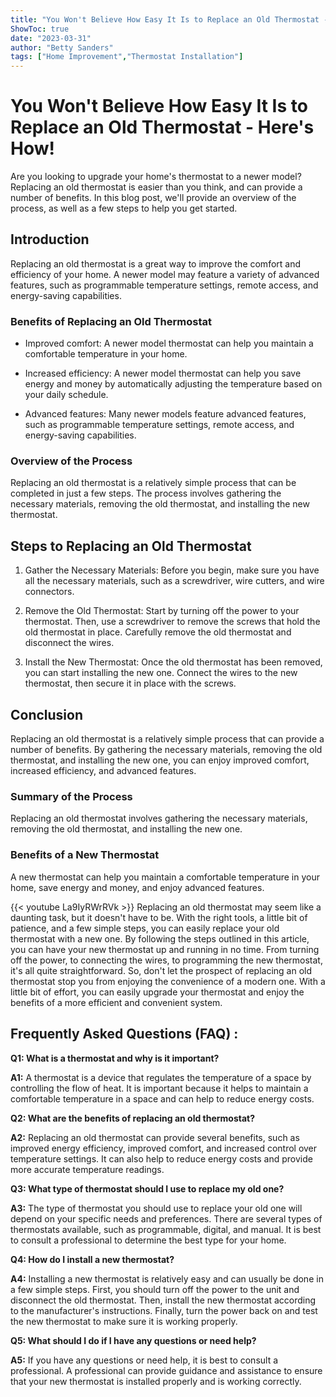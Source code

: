 ```yaml
---
title: "You Won't Believe How Easy It Is to Replace an Old Thermostat - Here's How!"
ShowToc: true 
date: "2023-03-31"
author: "Betty Sanders" 
tags: ["Home Improvement","Thermostat Installation"]
---
```

# You Won't Believe How Easy It Is to Replace an Old Thermostat - Here's How!

Are you looking to upgrade your home's thermostat to a newer model? Replacing an old thermostat is easier than you think, and can provide a number of benefits. In this blog post, we'll provide an overview of the process, as well as a few steps to help you get started. 

## Introduction 

Replacing an old thermostat is a great way to improve the comfort and efficiency of your home. A newer model may feature a variety of advanced features, such as programmable temperature settings, remote access, and energy-saving capabilities. 

### Benefits of Replacing an Old Thermostat

- Improved comfort: A newer model thermostat can help you maintain a comfortable temperature in your home. 

- Increased efficiency: A newer model thermostat can help you save energy and money by automatically adjusting the temperature based on your daily schedule.

- Advanced features: Many newer models feature advanced features, such as programmable temperature settings, remote access, and energy-saving capabilities. 

### Overview of the Process 

Replacing an old thermostat is a relatively simple process that can be completed in just a few steps. The process involves gathering the necessary materials, removing the old thermostat, and installing the new thermostat. 

## Steps to Replacing an Old Thermostat 

1. Gather the Necessary Materials: Before you begin, make sure you have all the necessary materials, such as a screwdriver, wire cutters, and wire connectors. 

2. Remove the Old Thermostat: Start by turning off the power to your thermostat. Then, use a screwdriver to remove the screws that hold the old thermostat in place. Carefully remove the old thermostat and disconnect the wires. 

3. Install the New Thermostat: Once the old thermostat has been removed, you can start installing the new one. Connect the wires to the new thermostat, then secure it in place with the screws. 

## Conclusion 

Replacing an old thermostat is a relatively simple process that can provide a number of benefits. By gathering the necessary materials, removing the old thermostat, and installing the new one, you can enjoy improved comfort, increased efficiency, and advanced features. 

### Summary of the Process 

Replacing an old thermostat involves gathering the necessary materials, removing the old thermostat, and installing the new one. 

### Benefits of a New Thermostat 

A new thermostat can help you maintain a comfortable temperature in your home, save energy and money, and enjoy advanced features.

{{< youtube La9IyRWrRVk >}} 
Replacing an old thermostat may seem like a daunting task, but it doesn't have to be. With the right tools, a little bit of patience, and a few simple steps, you can easily replace your old thermostat with a new one. By following the steps outlined in this article, you can have your new thermostat up and running in no time. From turning off the power, to connecting the wires, to programming the new thermostat, it's all quite straightforward. So, don't let the prospect of replacing an old thermostat stop you from enjoying the convenience of a modern one. With a little bit of effort, you can easily upgrade your thermostat and enjoy the benefits of a more efficient and convenient system.

## Frequently Asked Questions (FAQ) :
**Q1: What is a thermostat and why is it important?**

**A1:** A thermostat is a device that regulates the temperature of a space by controlling the flow of heat. It is important because it helps to maintain a comfortable temperature in a space and can help to reduce energy costs. 

**Q2: What are the benefits of replacing an old thermostat?**

**A2:** Replacing an old thermostat can provide several benefits, such as improved energy efficiency, improved comfort, and increased control over temperature settings. It can also help to reduce energy costs and provide more accurate temperature readings. 

**Q3: What type of thermostat should I use to replace my old one?**

**A3:** The type of thermostat you should use to replace your old one will depend on your specific needs and preferences. There are several types of thermostats available, such as programmable, digital, and manual. It is best to consult a professional to determine the best type for your home. 

**Q4: How do I install a new thermostat?**

**A4:** Installing a new thermostat is relatively easy and can usually be done in a few simple steps. First, you should turn off the power to the unit and disconnect the old thermostat. Then, install the new thermostat according to the manufacturer's instructions. Finally, turn the power back on and test the new thermostat to make sure it is working properly. 

**Q5: What should I do if I have any questions or need help?**

**A5:** If you have any questions or need help, it is best to consult a professional. A professional can provide guidance and assistance to ensure that your new thermostat is installed properly and is working correctly.





